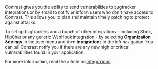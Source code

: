 <!--
title: "Tracking Vulnerability Findings"
description: "Overview of tracking vulnerability findings"
tags: "user vulnerability finding management quick start guide"
-->

Contrast gives you the ability to send vulnerabilities to bugtracker integrations or by email to notify or inform users who don't have access to Contrast. This allows you to plan and maintain timely patching to protect against attacks.

To set up bugtrackers and a bunch of other integrations - including Slack, HipChat or any generic WebHook integration - by selecting **Organization Settings** in the user menu and then **Integrations** in the left navigation. You can tell Contrast notify you if there are any new high or critical vulnerabilities found in your application.

For more information, read the article on [Integrations](admin_orgsettings.html#integrate).